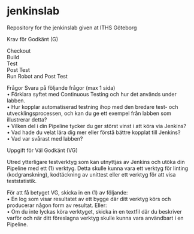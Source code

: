 # jenkinslab
Repository for the jenkinslab given at ITHS Göteborg

Krav för Godkänt (G)

Checkout    
Build   
Test    
Post Test   
Run Robot and Post Test 

Frågor
Svara på följande frågor (max 1 sida)  
• Förklara syftet med Continuous Testing och hur det används under labben.  
• Hur kopplar automatiserad testning ihop med den bredare test- och utvecklingsprocessen, 
och kan du ge ett exempel från labben som illustrerar detta?  
• Vilken del i din Pipeline tycker du ger störst vinst i att köra via Jenkins?   
• Vad hade du velat lära dig mer eller förstå bättre kopplat till Jenkins?   
• Vad var svårast med labben?  

Uppgift för Väl Godkänt (VG)

Utred ytterligare testverktyg som kan utnyttjas av Jenkins och utöka din Pipeline med ett (1) verktyg. 
Detta skulle kunna vara ett verktyg för linting (kodgranskning), kodtäckning av unittest eller ett 
verktyg för att visa teststatistik.

För att få betyget VG, skicka in en (1) av följande:   
• En log som visar resultatet av ett bygge där ditt verktyg körs och producerar någon form av 
resultat. Eller:   
• Om du inte lyckas köra verktyget, skicka in en textfil där du beskriver varför och när ditt 
föreslagna verktyg skulle kunna vara användbart i en Pipeline. 